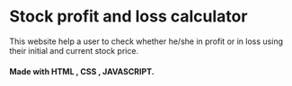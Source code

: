 # Stock profit and loss calculator

This website help a user to  check whether he/she in profit 
or in loss using their initial and current stock price.

#### Made with HTML , CSS , JAVASCRIPT.